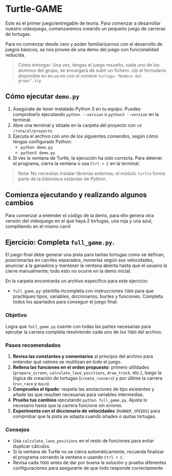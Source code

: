 # Turtle-GAME
Este es el primer juego/entregable de teoría. Para comenzar a desarrollar nuestro videojuego, comenzaremos creando un pequeño juego de carreras de tortugas.

Para no comenzar desde cero y poder familiarizarnos con el desarrollo de juegos básicos, se nos provee de una demo del juego con funcionalidad reducida. 

> Cómo entregar: Una vez, tengas el juego resuelto, cada uno de los alumnos del grupo, se encargará de subir un fichero .zip al formulario disponible en ev.us.es con el nombre `tortuga-"Nombre del grupo".zip`

## Cómo ejecutar `demo.py`
1. Asegúrate de tener instalado Python 3 en tu equipo. Puedes comprobarlo ejecutando `python --version` o `python3 --version` en la terminal.
2. Abre una terminal y sitúate en la carpeta del proyecto con `cd /ruta/al/proyecto`.
3. Ejecuta el archivo con uno de los siguientes comandos, según cómo tengas configurado Python:
   - `python demo.py`
   - `python3 demo.py`
4. Si ves la ventana de Turtle, la ejecución ha sido correcta. Para detener el programa, cierra la ventana o usa `Ctrl + C` en la terminal. 

> Nota: No necesitas instalar librerías externas; el módulo `turtle` forma parte de la biblioteca estándar de Python.

## Comienza ejecutando y realizando algunos cambios
Para comenzar a entender el código de la demo, para ello genera otra versión del videojuego en el que haya 2 tortugas, una roja y una azul, compitiendo en el mismo carril

## Ejercicio: Completa `full_game.py`.

El juego final debe generar una pista para tantas tortugas como se definan, posicionarlas en carriles separados, moverlas según sus velocidades, anunciar a la ganadora y mantener la ventana abierta hasta que el usuario la cierre manualmente; todo esto no ocurre en la demo inicial.

En la carpeta encontrarás un archivo específico para este ejercicio:

- `full_game.py`: plantilla incompleta con instrucciones `TODO` para que practiques tipos, variables, diccionarios, bucles y funciones. Completa todos los apartados para conseguir el juego final.

### Objetivo
Logra que `full_game.py` cuente con todas las partes necesarias para ejecutar la carrera completa resolviendo cada uno de los `TODO` del archivo.

### Pasos recomendados
1. **Revisa las constantes y comentarios** al principio del archivo para entender qué valores se reutilizan en todo el juego.
2. **Rellena las funciones en el orden propuesto**: primero utilidades (`prepare_screen`, `calculate_lane_positions`, `draw_track`, etc.), luego la lógica de creación de tortugas (`create_runners`) y por último la carrera (`run_race` y `main`).
3. **Comprueba el tipado**: respeta las anotaciones de tipo existentes y añade las que resulten necesarias para variables intermedias.
4. **Prueba tus cambios** ejecutando `python full_game.py`. Ajusta lo necesario hasta que la carrera funcione sin errores.
5. **Experimenta con el diccionario de velocidades** (`RUNNER_SPEEDS`) para comprobar que la pista se adapta cuando añades o quitas tortugas.

### Consejos
- Usa `calculate_lane_positions` en el resto de funciones para evitar duplicar cálculos.
- Si la ventana de Turtle no se cierra automáticamente, recuerda finalizar el programa cerrando la ventana o usando `Ctrl + C`.
- Revisa cada `TODO` antes de dar por buena la solución y prueba diferentes configuraciones para asegurarte de que todo responde correctamente.
